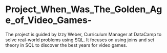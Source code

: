 # Project_When_Was_The_Golden_Age_of_Video_Games-
The project is guided by Izzy Weber, Curriculum Manager at DataCamp to solve real-world problems using SQL. It focuses on using joins and set theory in SQL to discover the best years for video games.

